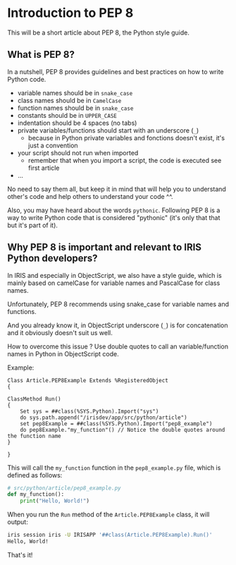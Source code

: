 # Introduction to PEP 8

This will be a short article about PEP 8, the Python style guide.

## What is PEP 8?

In a nutshell, PEP 8 provides guidelines and best practices on how to write Python code.

- variable names should be in `snake_case`
- class names should be in `CamelCase`
- function names should be in `snake_case`
- constants should be in `UPPER_CASE`
- indentation should be 4 spaces (no tabs)
- private variables/functions should start with an underscore (`_`)
  - because in Python private variables and fonctions doesn't exist, it's just a convention
- your script should not run when imported
  - remember that when you import a script, the code is executed see first article
- ...

No need to say them all, but keep it in mind that will help you to understand other's code and help others to understand your code ^^.

Also, you may have heard about the words `pythonic`. Following PEP 8 is a way to write Python code that is considered "pythonic" (it's only that that but it's part of it).

## Why PEP 8 is important and relevant to IRIS Python developers?

In IRIS and especially in ObjectScript, we also have a style guide, which is mainly based on camelCase for variable names and PascalCase for class names.

Unfortunately, PEP 8 recommends using snake_case for variable names and functions.

And you already know it, in ObjectScript underscore (`_`) is for concatenation and it obviously doesn't suit us well.

How to overcome this issue ? Use double quotes to call an variable/function names in Python in ObjectScript code.

Example:

```objectscript
Class Article.PEP8Example Extends %RegisteredObject
{

ClassMethod Run()
{
    Set sys = ##class(%SYS.Python).Import("sys")
    do sys.path.append("/irisdev/app/src/python/article")
    set pep8Example = ##class(%SYS.Python).Import("pep8_example")
    do pep8Example."my_function"() // Notice the double quotes around the function name
}

}
```

This will call the `my_function` function in the `pep8_example.py` file, which is defined as follows:

```python
# src/python/article/pep8_example.py
def my_function():
    print("Hello, World!")
```

When you run the `Run` method of the `Article.PEP8Example` class, it will output:

```bash
iris session iris -U IRISAPP '##class(Article.PEP8Example).Run()'
Hello, World!
```

That's it! 